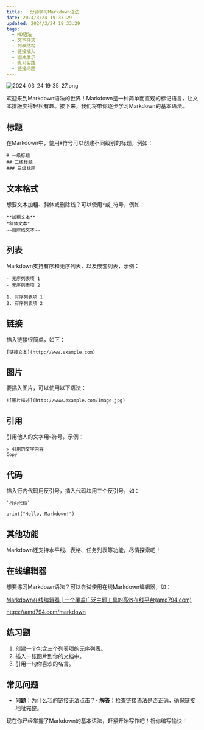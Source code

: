 ```yaml
---
title: 一分钟学习Markdown语法
date: 2024/3/24 19:33:29
updated: 2024/3/24 19:33:29
tags:
  - MD语法
  - 文本样式
  - 列表结构
  - 链接插入
  - 图片展示
  - 练习实践
  - 链接问题
---
```


<img src="https://static.cmdragon.cn/blog/images/2024_03_24 19_35_27.png@blog" title="2024_03_24 19_35_27.png" alt="2024_03_24 19_35_27.png"/>

欢迎来到Markdown语法的世界！Markdown是一种简单而直观的标记语言，让文本排版变得轻松有趣。接下来，我们将带你逐步学习Markdown的基本语法。

## 标题

在Markdown中，使用`#`符号可以创建不同级别的标题，例如：

```
# 一级标题
## 二级标题
### 三级标题
```

## 文本格式

想要文本加粗、斜体或删除线？可以使用`*`或`_`符号，例如：

```
**加粗文本**
*斜体文本*
~~删除线文本~~
```

## 列表

Markdown支持有序和无序列表，以及嵌套列表，示例：

```
- 无序列表项 1
- 无序列表项 2

1. 有序列表项 1
2. 有序列表项 2
```

## 链接

插入链接很简单，如下：

```
[链接文本](http://www.example.com)
```

## 图片

要插入图片，可以使用以下语法：

```
![图片描述](http://www.example.com/image.jpg)
```

## 引用

引用他人的文字用`>`符号，示例：

```
> 引用的文字内容
Copy
```

## 代码

插入行内代码用反引号，插入代码块用三个反引号，如：

```
`行内代码`
```

```
print("Hello, Markdown!")
```

## 其他功能

Markdown还支持水平线、表格、任务列表等功能，尽情探索吧！

## 在线编辑器

想要练习Markdown语法？可以尝试使用在线Markdown编辑器，如：

[Markdown在线编辑器 | 一个覆盖广泛主题工具的高效在线平台(amd794.com)](https://amd794.com/markdown)

https://amd794.com/markdown

## 练习题

1. 创建一个包含三个列表项的无序列表。
2. 插入一张图片到你的文档中。
3. 引用一句你喜欢的名言。

## 常见问题

- **问题**：为什么我的链接无法点击？- **解答**：检查链接语法是否正确，确保链接地址完整。

现在你已经掌握了Markdown的基本语法，赶紧开始写作吧！祝你编写愉快！
